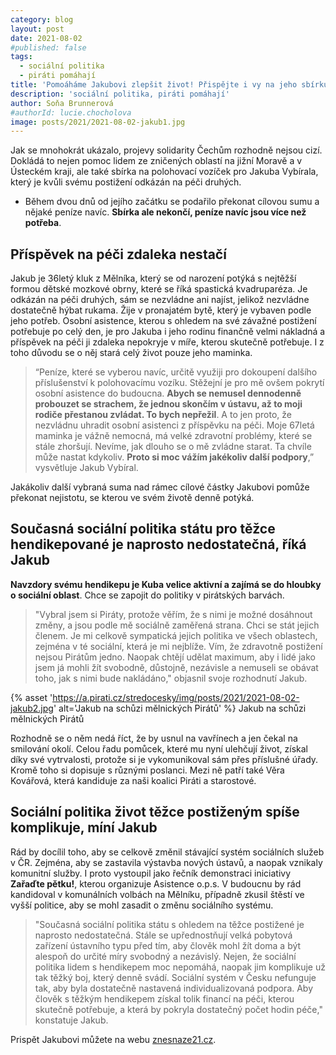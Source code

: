 ```yaml
---
category: blog
layout: post
date: 2021-08-02
#published: false
tags: 
  - sociální politika
  - piráti pomáhají
title: 'Pomoáháme Jakubovi zlepšit život! Přispějte i vy na jeho sbírku!'
description: 'sociální politika, piráti pomáhají'
author: Soňa Brunnerová
#authorId: lucie.chocholova
image: posts/2021/2021-08-02-jakub1.jpg
---
```


Jak se mnohokrát ukázalo, projevy solidarity Čechům rozhodně nejsou cizí. Dokládá to nejen pomoc lidem ze zničených oblastí na jižní Moravě a v Ústeckém kraji, ale také sbírka na polohovací vozíček pro Jakuba Vybírala, který je kvůli svému postižení odkázán na péči druhých. 

* Během dvou dnů od jejího začátku se podařilo překonat cílovou sumu a nějaké peníze navíc. **Sbírka ale nekončí, peníze navíc jsou více než potřeba**. 

## Příspěvek na péči zdaleka nestačí

Jakub je 36letý kluk z Mělníka, který se od narození potýká s nejtěžší formou dětské mozkové obrny, které se říká spastická kvadruparéza. Je odkázán na péči druhých, sám se nezvládne ani najíst, jelikož nezvládne dostatečně hýbat rukama. Žije v pronajatém bytě, který je vybaven podle jeho potřeb. Osobní asistence, kterou s ohledem na své závažné postižení potřebuje po celý den, je pro Jakuba i jeho rodinu finančně velmi nákladná a příspěvek na péči ji zdaleka nepokryje v míře, kterou skutečně potřebuje. I z toho důvodu se o něj stará celý život pouze jeho maminka.

> “Peníze, které se vyberou navíc, určitě využiji pro dokoupení dalšího příslušenství k polohovacímu vozíku. Stěžejní je pro mě ovšem pokrytí osobní asistence do budoucna. **Abych se nemusel dennodenně probouzet se strachem, že jednou skončím v ústavu, až to moji rodiče přestanou zvládat. To bych nepřežil**. A to jen proto, že nezvládnu uhradit osobní asistenci z příspěvku na péči. Moje 67letá maminka je vážně nemocná, má velké zdravotní problémy, které se stále zhoršují. Nevíme, jak dlouho se o mě zvládne starat. Ta chvíle může nastat kdykoliv. **Proto si moc vážím jakékoliv další podpory**,” vysvětluje Jakub Vybíral.
> 
Jakákoliv další vybraná suma nad rámec cílové částky Jakubovi pomůže překonat nejistotu, se kterou ve svém životě denně potýká.

## Současná sociální politika státu pro těžce hendikepované je naprosto nedostatečná, říká Jakub

**Navzdory svému hendikepu je Kuba velice aktivní a zajímá se do hloubky o sociální oblast**. Chce se zapojit do politiky v pirátských barvách. 

> "Vybral jsem si Piráty, protože věřím, že s nimi je možné dosáhnout změny, a jsou podle mě sociálně zaměřená strana. Chci se stát jejich členem. Je mi celkově sympatická jejich politika ve všech oblastech, zejména v té sociální, která je mi nejblíže. Vím, že zdravotně postižení nejsou Pirátům jedno. Naopak chtějí udělat maximum, aby i lidé jako jsem já mohli žít svobodně, důstojně, nezávisle a nemuseli se obávat toho, jak s nimi bude nakládáno," objasnil svoje rozhodnutí Jakub.

{% asset 'https://a.pirati.cz/stredocesky/img/posts/2021/2021-08-02-jakub2.jpg' alt='Jakub na schůzi mělnických Pirátů' %}
Jakub na schůzi mělnických Pirátů

Rozhodně se o něm nedá říct, že by usnul na vavřínech a jen čekal na smilování okolí. Celou řadu pomůcek, které mu nyní ulehčují život, získal díky své vytrvalosti, protože si je vykomunikoval sám přes příslušné úřady. Kromě toho si dopisuje s různými poslanci. Mezi ně patří také Věra Kovářová, která kandiduje za naši koalici Piráti a starostové. 

## Sociální politika život těžce postiženým spíše komplikuje, míní Jakub

Rád by docílil toho, aby se celkově změnil stávající systém sociálních služeb v ČR. Zejména, aby se zastavila výstavba nových ústavů, a naopak vznikaly komunitní služby. I proto vystoupil jako řečník demonstraci iniciativy **Zařaďte pětku!**, kterou organizuje Asistence o.p.s. V budoucnu by rád kandidoval v komunálních volbách na Mělníku, případně zkusil štěstí ve vyšší politice, aby se mohl zasadit o změnu sociálního systému.

> "Současná sociální politika státu s ohledem na těžce postižené je naprosto nedostatečná. Stále se upřednostňují velká pobytová zařízení ústavního typu před tím, aby člověk mohl žít doma a být alespoň do určité míry svobodný a nezávislý. Nejen, že sociální politika lidem s hendikepem moc nepomáhá, naopak jim komplikuje už tak těžký boj, který denně svádí. Sociální systém v Česku nefunguje tak, aby byla dostatečně nastavená individualizovaná podpora. Aby člověk s těžkým hendikepem získal tolik financí na péči, kterou skutečně potřebuje, a která by pokryla dostatečný počet hodin péče," konstatuje Jakub.

Prispět Jakubovi můžete na webu [znesnaze21.cz](https://www.znesnaze21.cz/sbirka/polohovaci-vozik-pro-jakuba-z-melnika).

